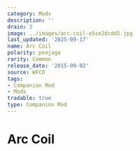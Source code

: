 ```yaml
---
category: Mods
description: ''
drain: 2
image: ../images/arc-coil-e5ce2dcdd5.jpg
last_updated: '2025-09-17'
name: Arc Coil
polarity: penjaga
rarity: Common
release_date: '2015-09-02'
source: WFCD
tags:
- Companion Mod
- Mods
tradable: true
type: Companion Mod
---
```


# Arc Coil

